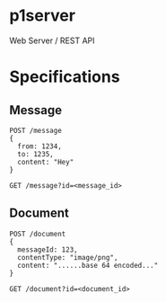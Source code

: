 p1server
========

Web Server / REST API



# Specifications

## Message

```
POST /message
{
  from: 1234,
  to: 1235,
  content: "Hey"
}
```

```
GET /message?id=<message_id>
```

## Document

```
POST /document
{
  messageId: 123,
  contentType: "image/png",
  content: "......base 64 encoded..."
}
```

```
GET /document?id=<document_id>
```


